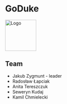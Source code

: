 # GoDuke
<img src="https://goduke-react-app.s3.amazonaws.com/logo192.png" alt="Logo" height="100" width="100">

## Team

<ul>
    <li>Jakub Zygmunt - leader</li>
    <li>Radosław Łapciak</li>
    <li>Anita Tereszczuk</li>
    <li>Seweryn Kudaj</li>
    <li>Kamil Chmielecki</li>
</ul>
